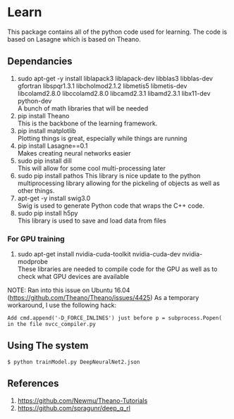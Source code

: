 # Learn

This package contains all of the python code used for learning. The code is based
on Lasagne which is based on Theano.

## Dependancies

 1. sudo apt-get -y install liblapack3 liblapack-dev libblas3 libblas-dev gfortran libspqr1.3.1 libcholmod2.1.2 libmetis5 libmetis-dev libcolamd2.8.0 libccolamd2.8.0 libcamd2.3.1 libamd2.3.1 libx11-dev python-dev  
     A bunch of math libraries that will be needed
 2. pip install Theano  
     This is the backbone of the learning framework.
 3. pip install matplotlib  
       Plotting things is great, especially while things are running
 4. pip install Lasagne==0.1  
      Makes creating neural networks easier
 5. sudo pip install dill  
     This will allow for some cool multi-processing later
 6. sudo pip install pathos
	 This library is nice update to the python multiprocessing library allowing
for the pickeling of objects as well as other things.
 7. apt-get -y install  swig3.0  
	Swig is used to generate Python code that wraps the C++ code.
 8. sudo pip install h5py  
	This library is used to save and load data from files

### For GPU training

 1. sudo apt-get install nvidia-cuda-toolkit nvidia-cuda-dev nvidia-modprobe  
	These libraries are needed to compile code for the GPU as well as to check what GPU devices are available

NOTE: Ran into this issue on Ubuntu 16.04 (https://github.com/Theano/Theano/issues/4425)
As a temporary workaround, I use the following hack:

    Add cmd.append('-D_FORCE_INLINES') just before p = subprocess.Popen( in the file nvcc_compiler.py


## Using The system

	$ python trainModel.py DeepNeuralNet2.json

## References

 1. https://github.com/Newmu/Theano-Tutorials
 2. https://github.com/spragunr/deep_q_rl
